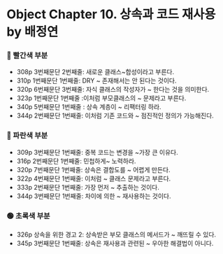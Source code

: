 # Object Chapter 10. 상속과 코드 재사용 by 배정연
### 🔴 빨간색 부분
* 308p 3번째문단 2번째줄: 새로운 클래스~합성이라고 부른다. 
* 310p 1번째문단 1번째줄: DRY ~ 존재해서는 안 된다는 것이다. 
* 320p 6번째문단 3번째줄: 자식 클래스의 작성자가 ~ 한다는 것을 의미한다.
* 323p 1번째문단 1번째줄 :이처럼 부모클래스의 ~ 문제라고 부른다. 
* 340p 5번째문단 1번째줄 : 상속 계층이 ~ 리팩터링 하라.
* 344p 2번째문단 1번째줄: 이처럼 기존 코드와 ~ 점진적인 정의가 가능해진다. 
### 🔵 파란색 부분
* 309p 3번째문단 1번째줄: 중복 코드는 변경을 ~가장 큰 이유다.
* 316p 2번째문단 1번째줄: 민첩하게~ 노력하라.
* 320p 7번째문단 1번째줄: 상속은 결합도를 ~ 어렵게 만든다.
* 322p 4번째문단 1번째줄: 이처럼 ~ 클래스 문제라고 부른다.
* 333p 2번째문단 1번째줄: 가장 먼저 ~ 추출하는 것이다.
* 344p 3번째문단 1번째줄: 차이에 의한 ~ 재사용하는 것이다.
### 🟢 초록색 부분
*	326p 상속을 위한 경고 2: 상속받은 부모 클래스의 메서드가 ~ 깨뜨릴 수 있다.
*	345p 3번째문단 1번째줄: 상속은 재사용과 관련된 ~ 우아한 해결법이 아니다.
